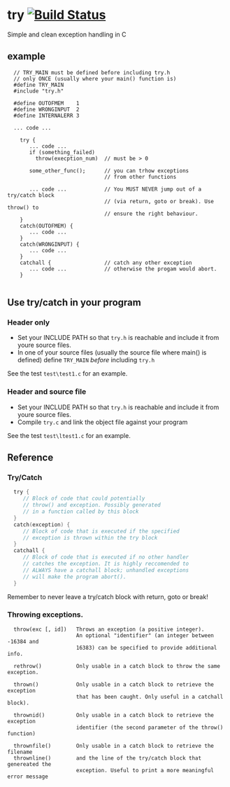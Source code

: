 # try    [![Build Status](https://travis-ci.org/rdentato/try.svg?branch=master)](https://travis-ci.org/rdentato/try) 

Simple and clean exception handling in C

## example

```
  // TRY_MAIN must be defined before including try.h
  // only ONCE (usually where your main() function is)
  #define TRY_MAIN
  #include "try.h"

  #define OUTOFMEM    1
  #define WRONGINPUT  2
  #define INTERNALERR 3
  
  ... code ...

    try {
       ... code ...
       if (something_failed) 
         throw(execption_num)  // must be > 0 
   
       some_other_func();      // you can trhow exceptions
                               // from other functions 
   
       ... code ...            // You MUST NEVER jump out of a try/catch block
                               // (via return, goto or break). Use throw() to
                               // ensure the right behaviour.
    }  
    catch(OUTOFMEM) {
       ... code ...
    }
    catch(WRONGINPUT) {
       ... code ...
    }
    catchall {                 // catch any other exception
       ... code ...            // otherwise the progam would abort.
    }


```

## Use try/catch in your program

### Header only

 - Set your INCLUDE PATH so that `try.h` is reachable and include it
   from youre source files. 
 - In one of your source files (usually the source file where main() is
   defined) define `TRY_MAIN` *before* including `try.h`

See the test `test\test1.c` for an example.

### Header and source file

 - Set your INCLUDE PATH so that `try.h` is reachable and include it
   from youre source files. 
 - Compile `try.c` and link the object file against your program

See the test `test\ltest1.c` for an example.
 
## Reference

### Try/Catch

``` C
  try {
     // Block of code that could potentially
     // throw() and exception. Possibly generated
     // in a function called by this block
  }
  catch(exception) { 
     // Block of code that is executed if the specified
     // exception is thrown within the try block
  }
  catchall {
     // Block of code that is executed if no other handler
     // catches the exception. It is highly reccomended to 
     // ALWAYS have a catchall block; unhandled exceptions
     // will make the program abort().
  }
```
Remember to never leave a try/catch block with return, goto or break!

### Throwing exceptions.

```
  throw(exc [, id])   Throws an exception (a positive integer).
                      An optional "identifier" (an integer between -16384 and
                      16383) can be specified to provide additional info.

  rethrow()           Only usable in a catch block to throw the same exception.

  thrown()            Only usable in a catch block to retrieve the exception
                      that has been caught. Only useful in a catchall block).

  thrownid()          Only usable in a catch block to retrieve the exception
                      identifier (the second parameter of the throw() function)

  thrownfile()        Only usable in a catch block to retrieve the filename
  thrownline()        and the line of the try/catch block that genereated the
                      exception. Useful to print a more meaningful error message
```


